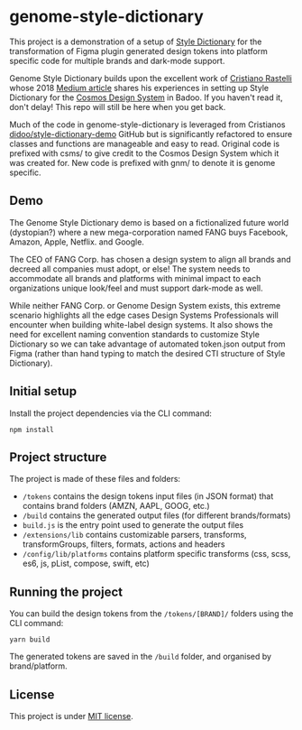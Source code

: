 # genome-style-dictionary
This project is a demonstration of a setup of [Style Dictionary](https://github.com/amzn/style-dictionary) for the transformation of Figma plugin generated design tokens into platform specific code for multiple brands and dark-mode support.

Genome Style Dictionary builds upon the excellent work of [Cristiano Rastelli](https://medium.com/@didoo) whose 2018 [Medium article](https://medium.com/@didoo/how-to-manage-your-design-tokens-with-style-dictionary-98c795b938aa) shares his experiences in setting up Style Dictionary for the [Cosmos Design System](http://medium.com/badoo-developers/from-zero-to-cosmos-part-1-2d080fe35bf2) in Badoo. If you haven't read it, don't delay! This repo will still be here when you get back.

Much of the code in genome-style-dictionary is leveraged from Cristianos [didoo/style-dictionary-demo](https://github.com/didoo/style-dictionary-demo) GitHub but is significantly refactored to ensure classes and functions are manageable and easy to read. Original code is prefixed with csms/ to give credit to the Cosmos Design System which it was created for. New code is prefixed with gnm/ to denote it is genome specific.

## Demo
The Genome Style Dictionary demo is based on a fictionalized future world (dystopian?) where a new mega-corporation named FANG buys Facebook, Amazon, Apple, Netflix. and Google. 

The CEO of FANG Corp. has chosen a design system to align all brands and decreed all companies must adopt, or else! The system needs to accommodate all brands and platforms with minimal impact to each organizations unique look/feel and must support dark-mode as well.

While neither FANG Corp. or Genome Design System exists, this extreme scenario highlights all the edge cases Design Systems Professionals will encounter when building white-label design systems. It also shows the need for excellent naming convention standards to customize Style Dictionary so we can take advantage of automated token.json output from Figma (rather than hand typing to match the desired CTI structure of Style Dictionary).


## Initial setup
Install the project dependencies via the CLI command:

```
npm install
```

## Project structure
The project is made of these files and folders:

* `/tokens` contains the design tokens input files (in JSON format) that contains brand folders (AMZN, AAPL, GOOG, etc.)
* `/build` contains the generated output files (for different brands/formats)
* `build.js` is the entry point used to generate the output files
* `/extensions/lib` contains customizable parsers, transforms, transformGroups, filters, formats, actions and headers
* `/config/lib/platforms` contains platform specific transforms (css, scss, es6, js, pList, compose, swift, etc)


## Running the project
You can build the design tokens from the `/tokens/[BRAND]/` folders using the CLI command:

```
yarn build
```

The generated tokens are saved in the `/build` folder, and organised by brand/platform.

## License

This project is under [MIT license](https://github.com/didoo/style-dictionary-demo/blob/master/LICENSE).

